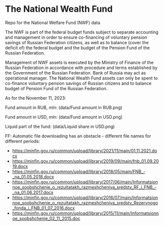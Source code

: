 # The National Wealth Fund 

Repo for the National Welfare Fund (NWF) data

The NWF is part of the federal budget funds subject to separate accounting and management in order to ensure co-financing of voluntary pension savings of Russian Federation citizens, as well as to balance (cover the deficit of) the federal budget and the budget of the Pension Fund of the Russian Federation.


Management of NWF assets is executed by the Ministry of Finance of the Russian Federation in accordance with procedure and terms established by the Government of the Russian Federation. Bank of Russia may act as operational manager. The National Wealth Fund assets can only be spent to co-finance voluntary pension savings of Russian citizens and to balance budget of Pension Fund of the Russian Federation.

As for the November 11, 2023:

Fund amount in RUB, mln:
(data/Fund amount in RUB.png)

Fund amount in USD, mln:
(data/Fund amount in USD.png)

Liquid part of the fund:
(data/Liquid share in USD.png)


FF: Automatic file downloading has an obstacle - different file names for different periods:
* https://minfin.gov.ru/common/upload/library/2021/11/main/01.11.2021.docx
* https://minfin.gov.ru/common/upload/library/2019/09/main/fnb_01.09.2019.docx
* https://minfin.gov.ru/common/upload/library/2018/05/main/FNB_-_na_01.05.2018.docx
* https://minfin.gov.ru/common/upload/library/2017/06/main/Informatsionnoe_soobshchenie_o_rezultatakh_razmeshcheniya_sredstv_RF_i_FNB_-_na_01.06.2017.docx
* https://minfin.gov.ru/common/upload/library/2016/07/main/Informatsionnoe_soobshchenie_o_rezultatakh_razmeshcheniya_sredstv_Rezervnogo_fonda_i_FNB_01_07_2016.docx
* https://minfin.gov.ru/common/upload/library/2015/11/main/Informatsionnoe_soobshchenie_02_11_2015.doc
